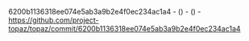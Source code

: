 6200b1136318ee074e5ab3a9b2e4f0ec234ac1a4 -  () -  () - https://github.com/project-topaz/topaz/commit/6200b1136318ee074e5ab3a9b2e4f0ec234ac1a4
